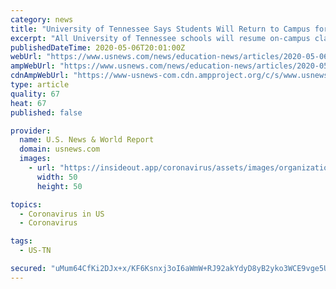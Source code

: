 ```yaml
---
category: news
title: "University of Tennessee Says Students Will Return to Campus for Fall Semester"
excerpt: "All University of Tennessee schools will resume on-campus classes for the fall semester, the university system announced Wednesday. Randy Boyd, president of the University of Tennessee, said in a press release that the system will bring students back \"for an on-campus experience this fall."
publishedDateTime: 2020-05-06T20:01:00Z
webUrl: "https://www.usnews.com/news/education-news/articles/2020-05-06/university-of-tennessee-says-students-will-return-to-campus-for-fall-semester"
ampWebUrl: "https://www.usnews.com/news/education-news/articles/2020-05-06/university-of-tennessee-says-students-will-return-to-campus-for-fall-semester?context=amp"
cdnAmpWebUrl: "https://www-usnews-com.cdn.ampproject.org/c/s/www.usnews.com/news/education-news/articles/2020-05-06/university-of-tennessee-says-students-will-return-to-campus-for-fall-semester?context=amp"
type: article
quality: 67
heat: 67
published: false

provider:
  name: U.S. News & World Report
  domain: usnews.com
  images:
    - url: "https://insideout.app/coronavirus/assets/images/organizations/usnews.com-50x50.jpg"
      width: 50
      height: 50

topics:
  - Coronavirus in US
  - Coronavirus

tags:
  - US-TN

secured: "uMum64CfKi2DJx+x/KF6Ksnxj3oI6aWmW+RJ92akYdyD8yB2yko3WCE9vge5UNaBKjYUvUOAuk7eWZfKLVP4QcUyJ/Di21/DAgbyDOJ00dhTMDyVWO0EGWSRNkgLO5NYE14fbfog0Bhvks+SawsWSXKWPlBXMoScioBzCUqg8kPpRDgDH/On5lozrcHhPnFkllX6tDbi6iiSjToCa7ACsJt5sNdXNR09qu3sgD8ajGXyI8y3ChrKQH1y8Q2RW3BhKR9d/I40Is3clbFdvhOlcbZkckguYwp/sdgTRdXLILqqXRhh4tg3UJrjCLMPniA/24jZXThGyFW3C3wbQRFon/IZhPstZ73xVBiGr401lXxId/B7k9lAGoiOB2dPh/LWLAAJOdlbVPUcf7U2+V6OvF4CO+Yvg9G+7Fa/a7+6UBwHlEiO62Q/5WcJXHgG47qn5A69Nlalqwj8r+igQeifb8F46eccJGWtjFNZCz0UNzY=;XsrKWkvig6eOtkqYmJ/thQ=="
---
```


